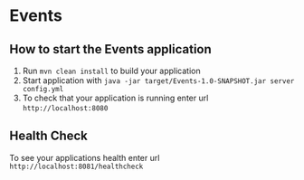 # Events

How to start the Events application
---

1. Run `mvn clean install` to build your application
1. Start application with `java -jar target/Events-1.0-SNAPSHOT.jar server config.yml`
1. To check that your application is running enter url `http://localhost:8080`

Health Check
---

To see your applications health enter url `http://localhost:8081/healthcheck`
